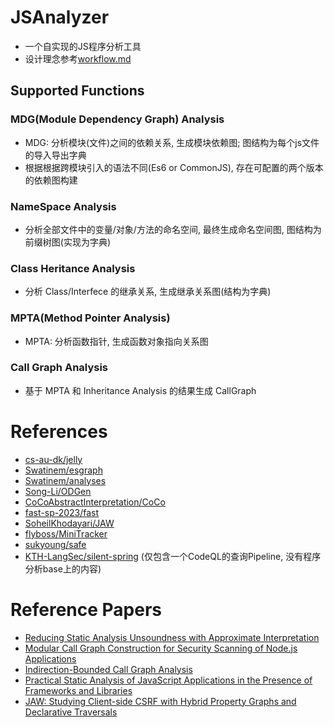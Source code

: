 # JSAnalyzer

- 一个自实现的JS程序分析工具
- 设计理念参考[workflow.md](./workflow.md)

## Supported Functions

### MDG(Module Dependency Graph) Analysis
- MDG: 分析模块(文件)之间的依赖关系, 生成模块依赖图; 图结构为每个js文件的导入导出字典
- 根据根据跨模块引入的语法不同(Es6 or CommonJS), 存在可配置的两个版本的依赖图构建

### NameSpace Analysis
- 分析全部文件中的变量/对象/方法的命名空间, 最终生成命名空间图, 图结构为前缀树图(实现为字典)

### Class Heritance Analysis
- 分析 Class/Interfece 的继承关系, 生成继承关系图(结构为字典)

### MPTA(Method Pointer Analysis)
- MPTA: 分析函数指针, 生成函数对象指向关系图

### Call Graph Analysis
- 基于 MPTA 和 Inheritance Analysis 的结果生成 CallGraph

# References
- [cs-au-dk/jelly](https://github.com/cs-au-dk/jelly)
- [Swatinem/esgraph](https://github.com/Swatinem/esgraph)
- [Swatinem/analyses](https://github.com/Swatinem/analyses)
- [Song-Li/ODGen](https://github.com/Song-Li/ODGen)
- [CoCoAbstractInterpretation/CoCo](https://github.com/CoCoAbstractInterpretation/CoCo)
- [fast-sp-2023/fast](https://github.com/fast-sp-2023/fast)
- [SoheilKhodayari/JAW](https://github.com/SoheilKhodayari/JAW)
- [flyboss/MiniTracker](https://github.com/flyboss/MiniTracker)
- [sukyoung/safe](https://github.com/sukyoung/safe)
- [KTH-LangSec/silent-spring](https://github.com/KTH-LangSec/silent-spring) (仅包含一个CodeQL的查询Pipeline, 没有程序分析base上的内容)

# Reference Papers
- [Reducing Static Analysis Unsoundness with Approximate Interpretation](https://dl.acm.org/doi/pdf/10.1145/3656424)
- [Modular Call Graph Construction for Security Scanning of Node.js Applications](https://dl.acm.org/doi/pdf/10.1145/3460319.3464836)
- [Indirection-Bounded Call Graph Analysis](https://drops.dagstuhl.de/storage/00lipics/lipics-vol313-ecoop2024/LIPIcs.ECOOP.2024.10/LIPIcs.ECOOP.2024.10.pdf)
- [Practical Static Analysis of JavaScript Applications in the Presence of Frameworks and Libraries](https://dl.acm.org/doi/pdf/10.1145/2491411.2491417)
- [JAW: Studying Client-side CSRF with Hybrid Property Graphs and Declarative Traversals](https://www.usenix.org/system/files/sec21-khodayari.pdf)
